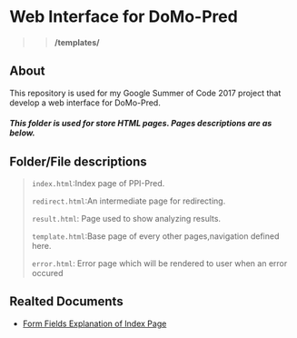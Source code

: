 # Web Interface for DoMo-Pred 
>> #### /templates/
## About

This repository is used for my Google Summer of Code 2017 project that develop a web interface for DoMo-Pred.


##### This folder is used for store HTML pages. Pages descriptions are as below.

## Folder/File descriptions
> `index.html`:Index page of PPI-Pred.
>
> `redirect.html`:An intermediate page for redirecting.
>
> `result.html`: Page used to show analyzing results.
>
> `template.html`:Base page of every other pages,navigation defined here.
>
> `error.html`: Error page which will be rendered to user when an error occured
>

## Realted Documents

* [Form Fields Explanation of Index Page](https://docs.google.com/document/d/1opbw0VTqNEV7JnySd5dszzyOQ1pYwvu2cA7NMUC7_Uk/edit?usp=sharing)